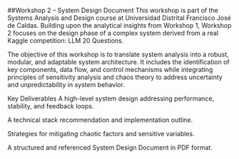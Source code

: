 ##Workshop 2 – System Design Document
This workshop is part of the Systems Analysis and Design course at Universidad Distrital Francisco José de Caldas. Building upon the analytical insights from Workshop 1, Workshop 2 focuses on the design phase of a complex system derived from a real Kaggle competition: LLM 20 Questions.

The objective of this workshop is to translate system analysis into a robust, modular, and adaptable system architecture. It includes the identification of key components, data flow, and control mechanisms while integrating principles of sensitivity analysis and chaos theory to address uncertainty and unpredictability in system behavior.

Key Deliverables
A high-level system design addressing performance, stability, and feedback loops.

A technical stack recommendation and implementation outline.

Strategies for mitigating chaotic factors and sensitive variables.

A structured and referenced System Design Document in PDF format.
